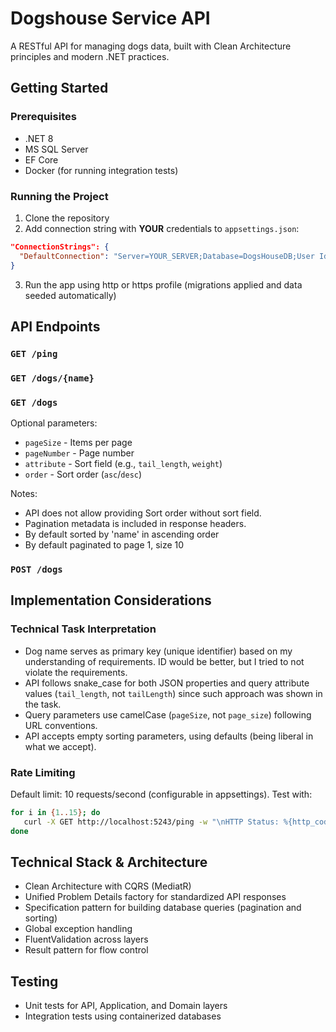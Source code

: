 # Dogshouse Service API

A RESTful API for managing dogs data, built with Clean Architecture principles and modern .NET practices.

## Getting Started

### Prerequisites
- .NET 8
- MS SQL Server
- EF Core
- Docker (for running integration tests)

### Running the Project
1. Clone the repository
2. Add connection string with **YOUR** credentials to `appsettings.json`:
  ```json
  "ConnectionStrings": {
    "DefaultConnection": "Server=YOUR_SERVER;Database=DogsHouseDB;User Id=YOUR_USERNAME;Password=YOUR_PASSWORD;TrustServerCertificate=True"
  }
```
3. Run the app using http or https profile (migrations applied and data seeded automatically)


## API Endpoints

### `GET /ping`

### `GET /dogs/{name}`

### `GET /dogs`

Optional parameters:
- `pageSize` - Items per page
- `pageNumber` - Page number
- `attribute` - Sort field (e.g., `tail_length`, `weight`)
- `order` - Sort order (`asc`/`desc`)

Notes:
- API does not allow providing Sort order without sort field.
- Pagination metadata is included in response headers.
- By default sorted by 'name' in ascending order
- By default paginated to page 1, size 10

### `POST /dogs`

## Implementation Considerations

### Technical Task Interpretation
- Dog name serves as primary key (unique identifier) based on my understanding of requirements. ID would be better, but I tried to not violate the requirements.
- API follows snake_case for both JSON properties and query attribute values (`tail_length`, not `tailLength`) since such approach was shown in the task.
- Query parameters use camelCase (`pageSize`, not `page_size`) following URL conventions.
- API accepts empty sorting parameters, using defaults (being liberal in what we accept).

### Rate Limiting
Default limit: 10 requests/second (configurable in appsettings). Test with:
```bash
for i in {1..15}; do
   curl -X GET http://localhost:5243/ping -w "\nHTTP Status: %{http_code}\n"
done
```

## Technical Stack & Architecture

- Clean Architecture with CQRS (MediatR)
- Unified Problem Details factory for standardized API responses
- Specification pattern for building database queries (pagination and sorting)
- Global exception handling
- FluentValidation across layers
- Result pattern for flow control

## Testing

- Unit tests for API, Application, and Domain layers
- Integration tests using containerized databases
